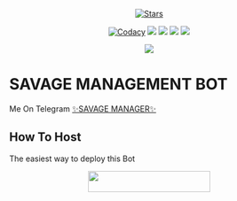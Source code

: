 <p align="center">
    <a href="https://github.com/MdNoor786/DeadlyBot-1/stargazers"><img src="https://img.shields.io/github/stars/MdNoor786/DeadlyBot-1?label=Stars&style=flat-square&logo=github&color=F10070" alt="Stars" /></a>
</p>
<p align="center">
    <a href="https://app.codacy.com/manual/sameerpanthi/SAVAGE-MANAGER-2.0/dashboard"> <img src="https://img.shields.io/codacy/grade/4d58f2a402b54aed8a7d95f7add45a81?color=brightgreen&logo=codacy&logoColor=green&style=for-the-badge" alt="Codacy" /></a>
    <a href="https://github.com/sameerpanthi/SAVAGE-MANAGER-2.0"> <img src="https://img.shields.io/github/repo-size/sameerpanthi/SAVAGE-MANAGER-2.0?color=orange&logo=github&logoColor=green&style=for-the-badge" /></a>
    <a href="https://github.com/MdNoor786/DeadlyBot-1/issues"> <img src="https://img.shields.io/github/issues/sameerpanthi/SAVAGE-MANAGER-2.0?color=blueviolet&logo=github&logoColor=green&style=for-the-badge" /></a>
    <a href="https://github.com/MdNoor786/DeadlyBot-1/network/members"> <img src="https://img.shields.io/github/forks/sameerpanthi/SAVAGE-MANAGER-2.0?color=red&logo=github&logoColor=green&style=for-the-badge" /></a>  
    <a href="https://pypi.org/project/Telethon/"> <img src="https://img.shields.io/pypi/v/telethon?color=yellow&label=telethon&logo=python&logoColor=green&style=for-the-badge" /></a>
</p>

<p align="center">
  <img src="https://telegra.ph/file/52a4f3628ea7975119b5c.jpg">
</p>

# SAVAGE MANAGEMENT BOT
Me On Telegram [✨SAVAGE MANAGER✨](http://t.me/SAVAGE_MANAGEMENT_BOT)

## How To Host
The easiest way to deploy this Bot
<p align="center"><a href="https://heroku.com/deploy?template=https://github.com/sameerpanthi/SAVAGE-MANAGER-2.0"> <img src="https://img.shields.io/badge/Deploy%20To%20Heroku-black?style=for-the-badge&logo=heroku" width="220" height="38.45"/></a></p>
 
